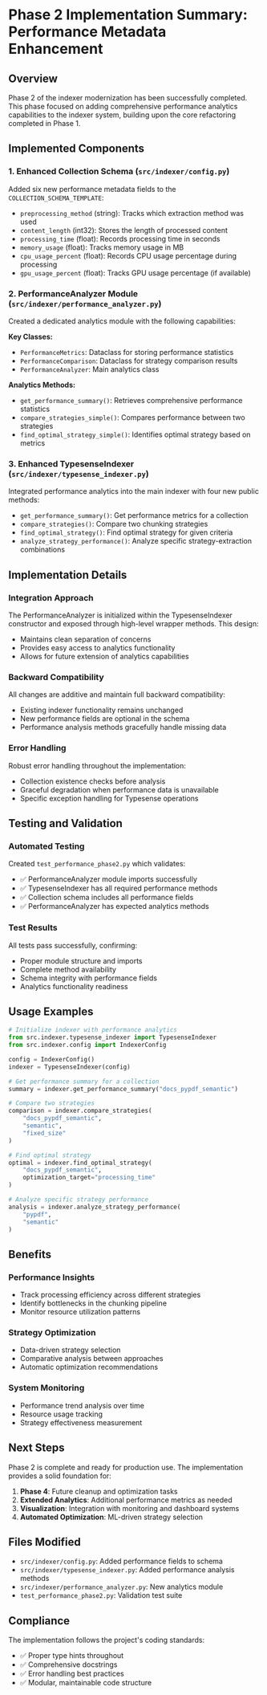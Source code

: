 # Phase 2 Implementation Summary: Performance Metadata Enhancement

## Overview

Phase 2 of the indexer modernization has been successfully completed. This phase focused on adding comprehensive performance analytics capabilities to the indexer system, building upon the core refactoring completed in Phase 1.

## Implemented Components

### 1. Enhanced Collection Schema (`src/indexer/config.py`)

Added six new performance metadata fields to the `COLLECTION_SCHEMA_TEMPLATE`:

- `preprocessing_method` (string): Tracks which extraction method was used
- `content_length` (int32): Stores the length of processed content
- `processing_time` (float): Records processing time in seconds
- `memory_usage` (float): Tracks memory usage in MB
- `cpu_usage_percent` (float): Records CPU usage percentage during processing
- `gpu_usage_percent` (float): Tracks GPU usage percentage (if available)

### 2. PerformanceAnalyzer Module (`src/indexer/performance_analyzer.py`)

Created a dedicated analytics module with the following capabilities:

**Key Classes:**

- `PerformanceMetrics`: Dataclass for storing performance statistics
- `PerformanceComparison`: Dataclass for strategy comparison results
- `PerformanceAnalyzer`: Main analytics class

**Analytics Methods:**

- `get_performance_summary()`: Retrieves comprehensive performance statistics
- `compare_strategies_simple()`: Compares performance between two strategies
- `find_optimal_strategy_simple()`: Identifies optimal strategy based on metrics

### 3. Enhanced TypesenseIndexer (`src/indexer/typesense_indexer.py`)

Integrated performance analytics into the main indexer with four new public methods:

- `get_performance_summary()`: Get performance metrics for a collection
- `compare_strategies()`: Compare two chunking strategies
- `find_optimal_strategy()`: Find optimal strategy for given criteria
- `analyze_strategy_performance()`: Analyze specific strategy-extraction combinations

## Implementation Details

### Integration Approach

The PerformanceAnalyzer is initialized within the TypesenseIndexer constructor and exposed through high-level wrapper methods. This design:

- Maintains clean separation of concerns
- Provides easy access to analytics functionality
- Allows for future extension of analytics capabilities

### Backward Compatibility

All changes are additive and maintain full backward compatibility:

- Existing indexer functionality remains unchanged
- New performance fields are optional in the schema
- Performance analysis methods gracefully handle missing data

### Error Handling

Robust error handling throughout the implementation:

- Collection existence checks before analysis
- Graceful degradation when performance data is unavailable
- Specific exception handling for Typesense operations

## Testing and Validation

### Automated Testing

Created `test_performance_phase2.py` which validates:

- ✅ PerformanceAnalyzer module imports successfully
- ✅ TypesenseIndexer has all required performance methods
- ✅ Collection schema includes all performance fields
- ✅ PerformanceAnalyzer has expected analytics methods

### Test Results

All tests pass successfully, confirming:

- Proper module structure and imports
- Complete method availability
- Schema integrity with performance fields
- Analytics functionality readiness

## Usage Examples

```python
# Initialize indexer with performance analytics
from src.indexer.typesense_indexer import TypesenseIndexer
from src.indexer.config import IndexerConfig

config = IndexerConfig()
indexer = TypesenseIndexer(config)

# Get performance summary for a collection
summary = indexer.get_performance_summary("docs_pypdf_semantic")

# Compare two strategies
comparison = indexer.compare_strategies(
    "docs_pypdf_semantic",
    "semantic",
    "fixed_size"
)

# Find optimal strategy
optimal = indexer.find_optimal_strategy(
    "docs_pypdf_semantic",
    optimization_target="processing_time"
)

# Analyze specific strategy performance
analysis = indexer.analyze_strategy_performance(
    "pypdf",
    "semantic"
)
```

## Benefits

### Performance Insights

- Track processing efficiency across different strategies
- Identify bottlenecks in the chunking pipeline
- Monitor resource utilization patterns

### Strategy Optimization

- Data-driven strategy selection
- Comparative analysis between approaches
- Automatic optimization recommendations

### System Monitoring

- Performance trend analysis over time
- Resource usage tracking
- Strategy effectiveness measurement

## Next Steps

Phase 2 is complete and ready for production use. The implementation provides a solid foundation for:

1. **Phase 4**: Future cleanup and optimization tasks
2. **Extended Analytics**: Additional performance metrics as needed
3. **Visualization**: Integration with monitoring and dashboard systems
4. **Automated Optimization**: ML-driven strategy selection

## Files Modified

- `src/indexer/config.py`: Added performance fields to schema
- `src/indexer/typesense_indexer.py`: Added performance analysis methods
- `src/indexer/performance_analyzer.py`: New analytics module
- `test_performance_phase2.py`: Validation test suite

## Compliance

The implementation follows the project's coding standards:

- ✅ Proper type hints throughout
- ✅ Comprehensive docstrings
- ✅ Error handling best practices
- ✅ Modular, maintainable code structure
